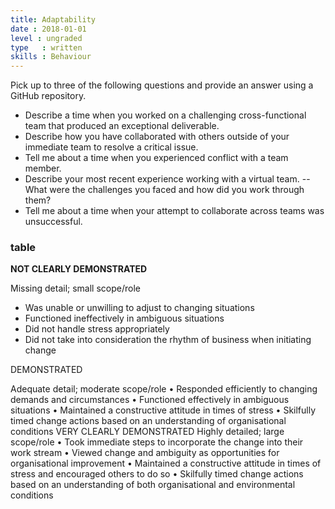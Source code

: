 ```yaml
---
title: Adaptability
date : 2018-01-01
level : ungraded
type   : written
skills : Behaviour
---
```

Pick up to three of the following questions and provide an answer using a GitHub repository.

- Describe a time when you worked on a challenging cross-functional team that produced an exceptional deliverable.
- Describe how you have collaborated with others outside of your immediate team to resolve a critical issue.
- Tell me about a time when you experienced conflict with a team member.
- Describe your most recent experience working with a virtual team.
-- What were the challenges you faced and how did you work through them?
- Tell me about a time when your attempt to collaborate across teams was unsuccessful.



### table

**NOT CLEARLY DEMONSTRATED**

Missing detail; small scope/role

- Was unable or unwilling to adjust to changing situations
- Functioned ineffectively in ambiguous situations
- Did not handle stress appropriately
- Did not take into consideration the rhythm of business when initiating change

DEMONSTRATED

Adequate detail; moderate scope/role
•	Responded efficiently to changing demands and circumstances
•	Functioned effectively in ambiguous situations
•	Maintained a constructive attitude in times of stress
•	Skilfully timed change actions based on an understanding of organisational conditions
VERY CLEARLY DEMONSTRATED
Highly detailed; large scope/role
•	Took immediate steps to incorporate the change into their work stream
•	Viewed change and ambiguity as opportunities for organisational improvement
•	Maintained a constructive attitude in times of stress and encouraged others to do so
•	Skilfully timed change actions based on an understanding of both organisational and environmental conditions
